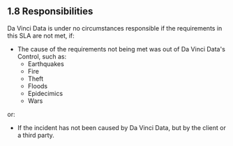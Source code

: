 ## 1.8 Responsibilities

Da Vinci Data is under no circumstances responsible if the requirements in this SLA are not met, if:

- The cause of the requirements not being met was out of Da Vinci Data's Control, such as:
	- Earthquakes
	- Fire
	- Theft
	- Floods
	- Epidecimics
	- Wars  
	
or:  
- If the incident has not been caused by Da Vinci Data, but by the client or a third party.

